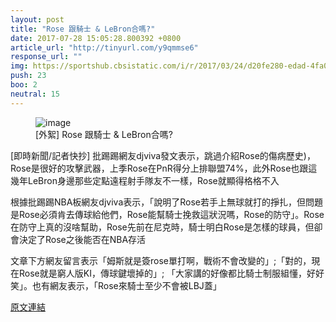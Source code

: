 ```yaml
---
layout: post
title: "Rose 跟騎士 & LeBron合嗎?"
date: 2017-07-28 15:05:28.800392 +0800
article_url: "http://tinyurl.com/y9qmmse6"
response_url: ""
img: https://sportshub.cbsistatic.com/i/r/2017/03/24/d20fe280-edad-4fa0-b83d-ea2d01d6fcdd/thumbnail/770x433/87a83b057c006e0e456f7fd89bda17c5/rose.jpg
push: 23
boo: 2
neutral: 15
---
```


<figure>
<img src="https://sportshub.cbsistatic.com/i/r/2017/03/24/d20fe280-edad-4fa0-b83d-ea2d01d6fcdd/thumbnail/770x433/87a83b057c006e0e456f7fd89bda17c5/rose.jpg" alt="image">
<figcaption>
[外絮] Rose 跟騎士 & LeBron合嗎?
</figcaption>
</figure>



[即時新聞/記者快抄] 批踢踢網友djviva發文表示，跳過介紹Rose的傷病歷史)，Rose是很好的攻擊武器，上季Rose在PnR得分上排聯盟74%，此外Rose也跟這幾年LeBron身邊那些定點遠程射手隊友不一樣，Rose就顯得格格不入

根據批踢踢NBA板網友djviva表示，「說明了Rose若手上無球就打的掙扎，但問題是Rose必須肯去傳球給他們，Rose能幫騎士挽救這狀況嗎，Rose的防守」。Rose在防守上真的沒啥幫助，Rose先前在尼克時，騎士明白Rose是怎樣的球員，但卻會決定了Rose之後能否在NBA存活

文章下方網友留言表示「姆斯就是簽rose單打啊，戰術不會改變的」;「對的，現在Rose就是窮人版KI，傳球鍵壞掉的」; 「大家講的好像都比騎士制服組懂，好好笑」。也有網友表示，「Rose來騎士至少不會被LBJ蓋」

<a href = "https://www.ptt.cc/bbs/NBA/M.1501038534.A.396.html">原文連結</a>

